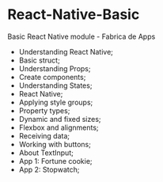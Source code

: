 # React-Native-Basic
Basic React Native module - Fabrica de Apps

- Understanding React Native;
- Basic struct;
- Understanding Props;
- Create components;
- Understanding States;
- React Native;
- Applying style groups;
- Property types;
- Dynamic and fixed sizes;
- Flexbox and alignments;
- Receiving data;
- Working with buttons;
- About TextInput;
- App 1: Fortune cookie;
- App 2: Stopwatch;